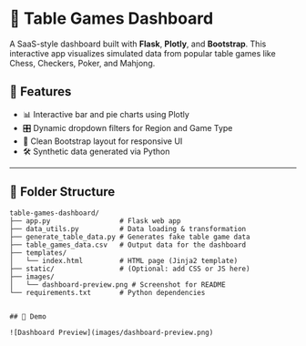 # 🎲 Table Games Dashboard

A SaaS-style dashboard built with **Flask**, **Plotly**, and **Bootstrap**. This interactive app visualizes simulated data from popular table games like Chess, Checkers, Poker, and Mahjong.

## 🚀 Features

- 📊 Interactive bar and pie charts using Plotly
- 🎛 Dynamic dropdown filters for Region and Game Type
- 🧠 Clean Bootstrap layout for responsive UI
- 🛠 Synthetic data generated via Python

---

## 📂 Folder Structure

```text
table-games-dashboard/
├── app.py                 # Flask web app
├── data_utils.py          # Data loading & transformation
├── generate_table_data.py # Generates fake table game data
├── table_games_data.csv   # Output data for the dashboard
├── templates/
│   └── index.html         # HTML page (Jinja2 template)
├── static/                # (Optional: add CSS or JS here)
├── images/
│   └── dashboard-preview.png # Screenshot for README
└── requirements.txt       # Python dependencies


## 🧪 Demo

![Dashboard Preview](images/dashboard-preview.png)




